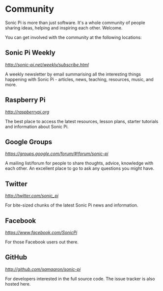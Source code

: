 # Community

Sonic Pi is more than just software. It's a whole community of people sharing ideas, helping  and inspiring each other. Welcome.

You can get involved with the community at the following locations:

## Sonic Pi Weekly
*<http://sonic-pi.net/weekly/subscribe.html>*

A weekly newsletter by email summarising all the interesting things
happening with Sonic Pi - articles, news, teaching, resources, music,
and more.

## Raspberry Pi
*<http://raspberrypi.org>*

The best place to access the latest resources, lesson plans, starter tutorials and information about Sonic Pi.

## Google Groups
*<https://groups.google.com/forum/#!forum/sonic-pi>*

A mailing list/forum for people to share thoughts, advice, knowledge with each other. An excellent place to go to ask any questions you might have.

## Twitter
*<http://twitter.com/sonic_pi>*

For bite-sized chunks of the latest Sonic Pi news and information.

## Facebook
*<https://www.facebook.com/SonicPi>*

For those Facebook users out there.

## GitHub
*<http://github.com/samaaron/sonic-pi>*

For developers interested in the full source code. The issue tracker is also hosted here.
